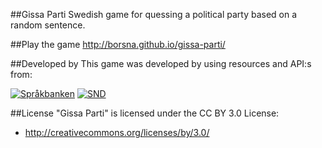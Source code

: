 ##Gissa Parti
Swedish game for quessing a political party based on a random sentence.

##Play the game
http://borsna.github.io/gissa-parti/

##Developed by
This game was developed by using resources and API:s from:

[![Språkbanken](https://borsna.github.io/gissa-parti/assets/img/sb-logo.png "Språkbanken")](http://spraakbanken.gu.se)
[![SND](https://borsna.github.io/gissa-parti/assets/img/snd-logo.png "SND")](http://snd.gu.se)


##License
"Gissa Parti" is licensed under the CC BY 3.0 License:
- http://creativecommons.org/licenses/by/3.0/
